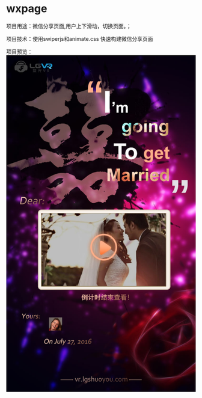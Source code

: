 # wxpage

项目用途：微信分享页面,用户上下滑动，切换页面。；

项目技术：使用swiperjs和animate.css 快速构建微信分享页面

项目预览：![image](https://github.com/cmming/wxpage/blob/master/mobile/images/%E5%A9%9A%E5%BA%86%E6%95%88%E6%9E%9C%E5%9B%BE.jpg)
